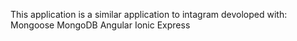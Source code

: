 This application is a similar application to intagram devoloped with:
Mongoose
MongoDB
Angular
Ionic
Express 
